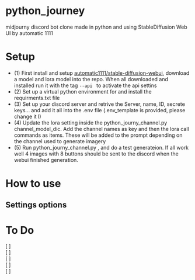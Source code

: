# python_journey
midjourny discord bot clone made in python and using StableDiffusion Web UI by automatic 1111


# Setup
* (1) First install and setup [automatic1111/stable-diffusion-webui](https://github.com/AUTOMATIC1111/stable-diffusion-webui), download a model and lora model into the repo. When all downloaded and installed run it with the tag ```--api ``` to activate the api settins
* (2) Set up a virtual python environment for and install the requirments.txt file
* (3) Set up your discord server and retrive the Server, name, ID, secrete keys... and add it all into the .env file (.env_template is provided, please change it I)
* (4) Update the lora setting inside the python_journy_channel.py channel_model_dic. Add the channel names as key and then the lora call commands as items. These will be added to the prompt depending on the channel used to generate imagery
* (5) Run python_journy_channel.py , and do a test generateion. If all work well 4 images with 8 buttons should be sent to the discord when the webui finished generation. 

# How to use 


## Settings options 





# To Do
[ ] </br>
[ ] </br>
[ ] </br>
[ ] </br>
[ ] </br>
